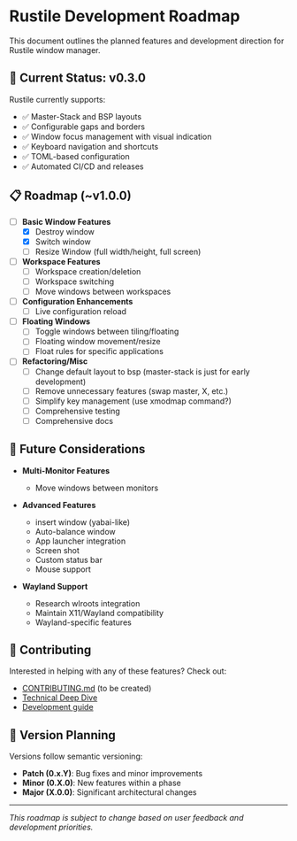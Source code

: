 # Rustile Development Roadmap

This document outlines the planned features and development direction for Rustile window manager.

## 🎯 Current Status: v0.3.0

Rustile currently supports:
- ✅ Master-Stack and BSP layouts
- ✅ Configurable gaps and borders
- ✅ Window focus management with visual indication
- ✅ Keyboard navigation and shortcuts
- ✅ TOML-based configuration
- ✅ Automated CI/CD and releases

## 📋 Roadmap (~v1.0.0)

- [ ] **Basic Window Features**
  - [x] Destroy window
  - [x] Switch window
  - [ ] Resize Window (full width/height, full screen)

- [ ] **Workspace Features**
  - [ ] Workspace creation/deletion
  - [ ] Workspace switching
  - [ ] Move windows between workspaces

- [ ] **Configuration Enhancements**
  - [ ] Live configuration reload

- [ ] **Floating Windows**
  - [ ] Toggle windows between tiling/floating
  - [ ] Floating window movement/resize
  - [ ] Float rules for specific applications

- [ ] **Refactoring/Misc**
  - [ ] Change default layout to bsp (master-stack is just for early development)
  - [ ] Remove unnecessary features (swap master, X, etc.)
  - [ ] Simplify key management (use xmodmap command?)
  - [ ] Comprehensive testing
  - [ ] Comprehensive docs

## 🚀 Future Considerations

- **Multi-Monitor Features**
  - Move windows between monitors

- **Advanced Features**
  - insert window (yabai-like)
  - Auto-balance window
  - App launcher integration
  - Screen shot
  - Custom status bar
  - Mouse support

- **Wayland Support**
  - Research wlroots integration
  - Maintain X11/Wayland compatibility
  - Wayland-specific features

## 🤝 Contributing

Interested in helping with any of these features? Check out:
- [CONTRIBUTING.md](../CONTRIBUTING.md) (to be created)
- [Technical Deep Dive](TECHNICAL_DEEP_DIVE.md)
- [Development guide](../CLAUDE.md)

## 📅 Version Planning

Versions follow semantic versioning:
- **Patch (0.x.Y)**: Bug fixes and minor improvements
- **Minor (0.X.0)**: New features within a phase
- **Major (X.0.0)**: Significant architectural changes

---

*This roadmap is subject to change based on user feedback and development priorities.*